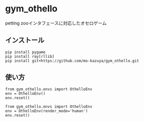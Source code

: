 # gym_othello
petting zooインタフェースに対応したオセロゲーム

## インストール

```
pip install pygame
pip install ray[rllib]
pip install git+https://github.com/mo-kazuya/gym_othello.git
```


## 使い方

```
from gym_othello.envs import OthelloEnv
env = OthelloEnv()
env.reset()
```

```
from gym_othello.envs import OthelloEnv
env = OthelloEnv(render_mode='human')
env.reset()
```